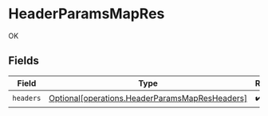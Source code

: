 # HeaderParamsMapRes

OK


## Fields

| Field                                                                                                      | Type                                                                                                       | Required                                                                                                   | Description                                                                                                |
| ---------------------------------------------------------------------------------------------------------- | ---------------------------------------------------------------------------------------------------------- | ---------------------------------------------------------------------------------------------------------- | ---------------------------------------------------------------------------------------------------------- |
| `headers`                                                                                                  | [Optional[operations.HeaderParamsMapResHeaders]](undefined/models/operations/headerparamsmapresheaders.md) | :heavy_check_mark:                                                                                         | N/A                                                                                                        |
